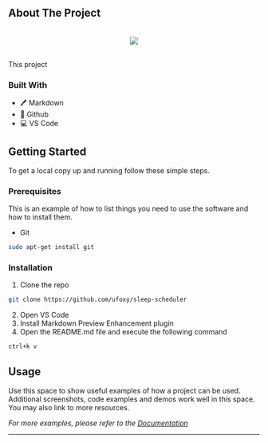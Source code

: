 ## About The Project
<br/>
<div align="center">
<img src="https://media.discordapp.net/attachments/990708984212246529/1000841145145897070/unknown.png?width=912&height=613"></img>
</div>
<br/>

This project

### Built With

* 🖊️ Markdown
* 🐙 Github
* 💻 VS Code

<!-- GETTING STARTED -->
## Getting Started

To get a local copy up and running follow these simple steps.

### Prerequisites

This is an example of how to list things you need to use the software and how to install them.
* Git
```sh
sudo apt-get install git
```

### Installation
 
1. Clone the repo
```sh
git clone https://github.com/ufoxy/sleep-scheduler
```
2. Open VS Code
3. Install Markdown Preview Enhancement plugin
3. Open the README.md file and execute the following command
```sh
ctrl+k v
```


<!-- USAGE EXAMPLES -->
## Usage

Use this space to show useful examples of how a project can be used. Additional screenshots, code examples and demos work well in this space. You may also link to more resources.

_For more examples, please refer to the [Documentation](https://example.com)_

---
